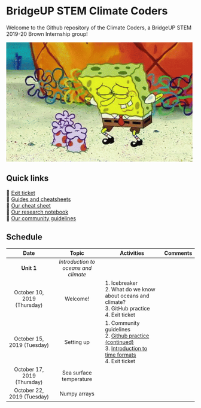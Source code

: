 # BridgeUP STEM Climate Coders
Welcome to the Github repository of the Climate Coders, a BridgeUP STEM 2019-20 Brown Internship group!

![Spongebob gif](misc/spongebob.gif)

## Quick links
:tropical_fish: [Exit ticket](https://docs.google.com/forms/d/e/1FAIpQLSd90pkGmwXXCRB00r7JXDJOwVnI1aWDJmv3f8ZE53DXGqzv4A/viewform) </br>
:tropical_fish: [Guides and cheatsheets](./guides) </br>
:tropical_fish: [Our cheat sheet](https://docs.google.com/document/d/1Vjw3jyR2vp0x1ndLKoTWM8qsxX08SlDU8QEA6yPJHCw/edit?usp=sharing) </br>
:tropical_fish: [Our research notebook](https://docs.google.com/document/d/1KRSZ3onChbzWEPLJNWV2pxmtsUpAtw6nMLl2e3bgJoU/edit) </br>
:tropical_fish: [Our community guidelines](https://docs.google.com/document/d/168vNyEpoMV_wvTNALC6-66nGEJ-Yu1TO3Q_SWoqM0hc/edit?usp=sharing)

## Schedule

| Date | Topic | Activities | Comments |
| :----: | :----: |------------|----------|
|**Unit 1**|*Introduction to oceans and climate*|
|October 10, 2019 (Thursday)| Welcome! |1. Icebreaker </br> 2. What do we know about oceans and climate? </br> 3. GitHub practice </br> 4. Exit ticket| |
|October 15, 2019 (Tuesday)| Setting up |1. Community guidelines </br> 2. [Github practice (continued)](./guides) </br> 3. [Introduction to time formats](./191015) </br> 4. Exit ticket||
|October 17, 2019 (Thursday)| Sea surface temperature | | |
|October 22, 2019 (Tuesday)| Numpy arrays | | |
